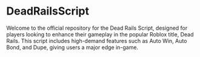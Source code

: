 # DeadRailsScript
Welcome to the official repository for the Dead Rails Script, designed for players looking to enhance their gameplay in the popular Roblox title, Dead Rails. This script includes high-demand features such as Auto Win, Auto Bond, and Dupe, giving users a major edge in-game.
